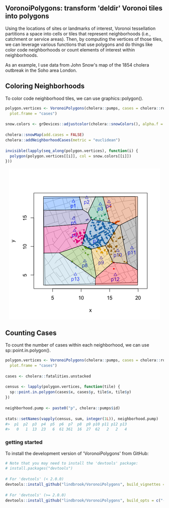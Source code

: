 
<!-- README.md is generated from README.Rmd. Please edit that file -->
VoronoiPolygons: transform 'deldir' Voronoi tiles into polygons
---------------------------------------------------------------

Using the locations of sites or landmarks of interest, Voronoi tessellation partitions a space into cells or tiles that represent neighborhoods (i.e., catchment or service areas). Then, by computing the vertices of those tiles, we can leverage various functions that use polygons and do things like color code neighborhoods or count elements of interest within neighborhoods.

As an example, I use data from John Snow's map of the 1854 cholera outbreak in the Soho area London.

Coloring Neighborhoods
----------------------

To color code neighborhood tiles, we can use graphics::polygon().

``` r
polygon.vertices <- VoronoiPolygons(cholera::pumps, cases = cholera::roads,
  plot.frame = "cases")

snow.colors <- grDevices::adjustcolor(cholera::snowColors(), alpha.f = 1/3)

cholera::snowMap(add.cases = FALSE)
cholera::addNeighborhoodCases(metric = "euclidean")

invisible(lapply(seq_along(polygon.vertices), function(i) {
  polygon(polygon.vertices[[i]], col = snow.colors[[i]])
}))
```

<img src="README_files/figure-markdown_github/coloring-1.png" style="display: block; margin: auto;" />

Counting Cases
--------------

To count the number of cases within each neighborhood, we can use sp::point.in.polygon().

``` r
polygon.vertices <- VoronoiPolygons(cholera::pumps, cases = cholera::roads,
  plot.frame = "cases")

cases <- cholera::fatalities.unstacked

census <- lapply(polygon.vertices, function(tile) {
  sp::point.in.polygon(cases$x, cases$y, tile$x, tile$y)
})

neighborhood.pump <- paste0("p", cholera::pumps$id)

stats::setNames(vapply(census, sum, integer(1L)), neighborhood.pump)
#>  p1  p2  p3  p4  p5  p6  p7  p8  p9 p10 p11 p12 p13 
#>   0   1  13  23   6  61 361  16  27  62   2   2   4
```

### getting started

To install the development version of 'VoronoiPolygons' from GitHub:

``` r
# Note that you may need to install the 'devtools' package:
# install.packages("devtools")

# For 'devtools' (< 2.0.0)
devtools::install_github("lindbrook/VoronoiPolygons", build_vignettes = TRUE)

# For 'devtools' (>= 2.0.0)
devtools::install_github("lindbrook/VoronoiPolygons", build_opts = c("--no-resave-data", "--no-manual"))
```
